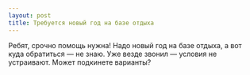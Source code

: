 ```yaml
---
layout: post 
title: Требуется новый год на базе отдыха 
--- 
```

Ребят, срочно помощь нужна! Надо новый год на базе отдыха, а вот куда обратиться — не знаю. Уже везде звонил — условия не устраивают. Может подкинете варианты?